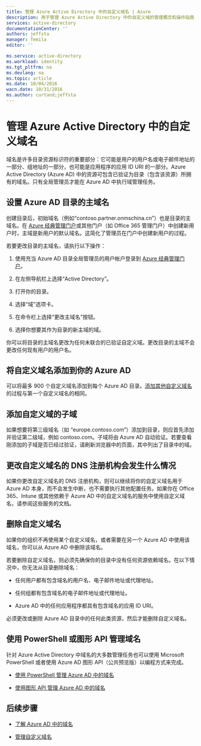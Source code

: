 ```yaml
---
title: 管理 Azure Active Directory 中的自定义域名 | Azure
description: 用于管理 Azure Active Directory 中的自定义域的管理概念和操作指南
services: active-directory
documentationCenter: ''
authors: jeffsta
manager: femila
editor: ''

ms.service: active-directory
ms.workload: identity
ms.tgt_pltfrm: na
ms.devlang: na
ms.topic: article
ms.date: 10/04/2016
wacn.date: 10/31/2016
ms.author: curtand;jeffsta
---
```


# 管理 Azure Active Directory 中的自定义域名

域名是许多目录资源标识符的重要部分：它可能是用户的用户名或电子邮件地址的一部分、组地址的一部分，也可能是应用程序的应用 ID URI 的一部分。Azure Active Directory (Azure AD) 中的资源可包含已验证为目录（包含该资源）所拥有的域名。只有全局管理员才能在 Azure AD 中执行域管理任务。

## 设置 Azure AD 目录的主域名

创建目录后，初始域名（例如“contoso.partner.onmschina.cn”）也是目录的主域名。在 [Azure 经典管理门户](https://manage.windowsazure.cn/)或其他门户（如 Office 365 管理门户）中创建新用户时，主域是新用户的默认域名。这简化了管理员在门户中创建新用户的过程。

若要更改目录的主域名，请执行以下操作：

1.  使用充当 Azure AD 目录全局管理员的用户帐户登录到 [Azure 经典管理门户](https://manage.windowsazure.cn/)。

2.  在左侧导航栏上选择“Active Directory”。

3.  打开你的目录。

4.  选择“域”选项卡。

5.  在命令栏上选择“更改主域名”按钮。

6.  选择你想要其作为目录的新主域的域。

你可以将目录的主域名更改为任何未联合的已验证自定义域。更改目录的主域不会更改任何现有用户的用户名。

## 将自定义域名添加到你的 Azure AD

可以将最多 900 个自定义域名添加到每个 Azure AD 目录。[添加其他自定义域名](./active-directory-add-domain.md)的过程与第一个自定义域名的相同。

## 添加自定义域的子域

如果想要将第三级域名（如 “europe.contoso.com”）添加到目录，则应首先添加并验证第二级域，例如 contoso.com。子域将由 Azure AD 自动验证。若要查看刚添加的子域是否已经过验证，请刷新浏览器中的页面，其中列出了目录中的域。

## 更改自定义域名的 DNS 注册机构会发生什么情况

如果你更改自定义域名的 DNS 注册机构，则可以继续将你的自定义域名用于 Azure AD 本身，而不会发生中断，也不需要执行其他配置任务。如果你在 Office 365、Intune 或其他依赖于 Azure AD 中的自定义域名的服务中使用自定义域名，请参阅这些服务的文档。

## 删除自定义域名

如果你的组织不再使用某个自定义域名，或者需要在另一个 Azure AD 中使用该域名，你可以从 Azure AD 中删除该域名。

若要删除自定义域名，则必须先确保你的目录中没有任何资源依赖域名。在以下情况中，你无法从目录删除域名：

-   任何用户都有包含域名的用户名、电子邮件地址或代理地址。

-   任何组都有包含域名的电子邮件地址或代理地址。

-   Azure AD 中的任何应用程序都具有包含域名的应用 ID URI。

必须更改或删除 Azure AD 目录中的任何此类资源，然后才能删除自定义域名。

## 使用 PowerShell 或图形 API 管理域名

针对 Azure Active Directory 中域名的大多数管理任务也可以使用 Microsoft PowerShell 或者使用 Azure AD 图形 API（公共预览版）以编程方式来完成。

-   [使用 PowerShell 管理 Azure AD 中的域名](https://msdn.microsoft.com/zh-cn/library/azure/e1ef403f-3347-4409-8f46-d72dafa116e0#BKMK_ManageDomains)

-   [使用图形 API 管理 Azure AD 中的域名](https://msdn.microsoft.com/Library/Azure/Ad/Graph/api/domains-operations)

## 后续步骤

-   [了解 Azure AD 中的域名](./active-directory-add-domain-concepts.md)

-   [管理自定义域名](./active-directory-add-manage-domain-names.md)

<!---HONumber=Mooncake_1024_2016-->